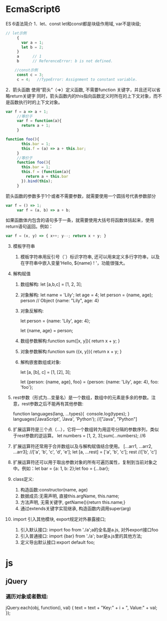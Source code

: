 # EcmaScript6
ES 6语法简介
1．let、const
let和const都是块级作用域, var不是块级;
```js
// let示例
     {
       var a = 1;
       let b = 2;
     }
     a      // 1
     b      // ReferenceError: b is not defined.
```

```js
    //const示例
     const c = 3;
     c = 4;   //TypeError: Assignment to constant variable.
```
2．箭头函数
使用“箭头”（=>）定义函数, 不需要function 关键字，并且还可以省略return关键字
同时，箭头函数内的this指向函数定义时所在的上下文对象，而不是函数执行时的上下文对象。

```js
var f = a => a + 1;
     //等价于
     var f = function(a){
       return a + 1;
     }

function foo(){
       this.bar = 1;
       this.f = (a) => a + this.bar;
     }
     //等价于
     function foo(){
       this.bar = 1;
       this.f = (function(a){
         return a + this.bar
       }).bind(this);
     }
```
箭头函数的参数多于1个或者不需要参数，就需要使用一个圆括号代表参数部分
```js
var f = () => 1;
     var f = (a, b) => a + b;
```
如果函数体内包含的语句多于一条，就需要使用大括号将函数体括起来，使用return语句返回。例如：
```js
var f = (x, y) => { x++; y--; return x + y; }
```
3. 模板字符串

   1. 模板字符串用反引号（`）标识字符串, 还可以用来定义多行字符串，以及在字符串中嵌入变量'Hello, ${name} ! '，功能很强大。

4. 解构赋值

   1. 数组解构: let [a,b,c] = [1, 2, 3];

   2. 对象解构:
          let name = 'Lily';
          let age = 4;
          let person = {name, age};
          person // Object {name: "Lily", age: 4}

   3. 对象反解构:

      let person = {name: 'Lily', age: 4};

      let {name, age} = person;

   4. 数组参数解构:function sum([x, y]){ return x + y; }

   5. 对象参数解构:function sum ({x, y}){ return x + y; }

   6. 解构嵌套数组或对象:

      let [a, [b], c] = [1, [2], 3];

      let {person: {name, age}, foo} = {person: {name: 'Lily', age: 4}, foo: 'foo'};

5. rest参数（形式为...变量名）是一个数组，数组中的元素是多余的参数。注意，rest参数之后不能再有其他参数:

   function languages(lang, ...types){
   ​	console.log(types);
   }
   languages('JavaScript', 'Java', 'Python');  //["Java", "Python"]

6. 扩展运算符是三个点（...），它将一个数组转为用逗号分隔的参数序列，类似于rest参数的逆运算。 let numbers = [1, 2, 3];sum(...numbers);  //6

7. 扩展运算符还常用于合并数组以及与解构赋值结合使用。
   [...arr1, ...arr2, ...arr3];  //['a', 'b', 'c', 'd', 'e'];
   let [a, ...rest] = ['a', 'b', 'c'];
   rest  //['b', 'c']

8. 扩展运算符还可以用于取出参数对象的所有可遍历属性，复制到当前对象之中。例如：let bar = {a: 1, b: 2};let foo = {...bar};

9. class定义:

   1. 构造函数:constructor(name, age)
   2. 数据成员:无需声明, 直接this.argName, this.name;
   3. 方法声明, 无需关键字, getName(){return this.name;}
   4. 通过extends关键字实现继承, 构造函数内调用super(arg)

10. import 引入其他模块, export规定对外暴露接口;

    1. 引入默认接口: import foo from './a';a的全名是a.js, 对外export接口foo
    2. 引入普通接口: import {bar} from './a'; bar是a.js里的其他方法;
    3. 定义导出默认接口:export default foo;

# js
## jQuery
### 遍历对象或者数组:
jQuery.each(obj, function(i, val) {
    text = text + "Key:" + i + ", Value:" + val;
});
